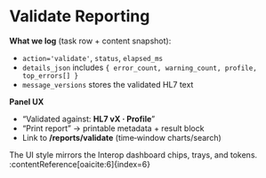 # Validate Reporting

**What we log** (task row + content snapshot):
- `action='validate'`, `status`, `elapsed_ms`
- `details_json` includes `{ error_count, warning_count, profile, top_errors[] }`
- `message_versions` stores the validated HL7 text

**Panel UX**
- “Validated against: **HL7 vX · Profile**”
- “Print report” → printable metadata + result block
- Link to **/reports/validate** (time‑window charts/search)

The UI style mirrors the Interop dashboard chips, trays, and tokens. :contentReference[oaicite:6]{index=6}
````

